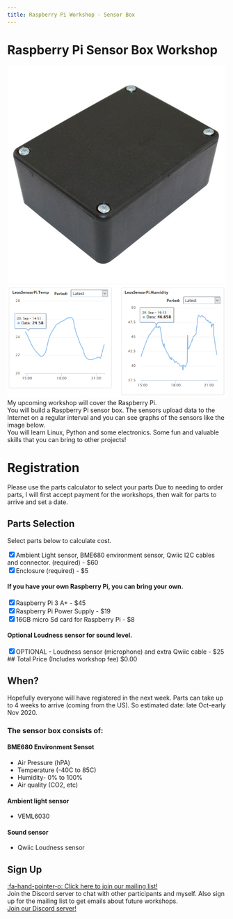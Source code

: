 ```yaml
---
title: Raspberry Pi Workshop - Sensor Box
---
```

<script>
    var ml_webform_1753848 = ml_account('webforms', '1753848', 'a8z2u6', 'load');
    ml_webform_1753848('animation', 'fadeIn');
</script>

# Raspberry Pi Sensor Box Workshop
![](project-box.jpg)
![](sensor_graphs.png)
My upcoming workshop will cover the Raspberry Pi.  
You will build a Raspberry Pi sensor box. The sensors upload data to the Internet on a regular interval and you can see graphs of the sensors like the image below.  
You will learn Linux, Python and some electronics. Some fun and valuable skills that you can bring to other projects!

# Registration
Please use the parts calculator to select your parts
Due to needing to order parts, I will first accept payment for the workshops, then wait for parts to arrive and set a date.

## Parts Selection
Select parts below to calculate cost.
<div id="workshop-fee" fee="55.00"></div>
<form class="pure-form" id="parts-form">
    <label for="sensors-parts" class="pure-checkbox">
        <input type="checkbox" id="sensors-parts" class="required-item" price="60.00" value="" checked="true" />Ambient Light sensor, BME680 environment sensor, Qwiic I2C cables and connector. (required) - $60</label><br/>
    <label for="sensors-parts" class="pure-checkbox">
        <input type="checkbox" id="sensors-parts" class="required-item" price="5.00" value="" checked="true" />Enclosure (required) - $5</label><br/>
    <h4>If you have your own Raspberry Pi, you can bring your own.</h4>
    <label for="raspberry-pi" class="pure-checkbox">
        <input type="checkbox" id="raspberry-pi" checked="true" price="45.00"/>Raspberry Pi 3 A+ - $45</label><br/>
    <label for="raspberry-pi-power" class="pure-checkbox">
        <input type="checkbox" id="raspberry-pi-power" checked="true" price="19.00"/>Raspberry Pi Power Supply - $19</label><br/>
    <label for="micro-sd" class="pure-checkbox">
        <input type="checkbox" id="mirco-sd" checked="true" price="8.00"/>16GB micro Sd card for Raspberry Pi - $8</label><br/>
    <h4>Optional Loudness sensor for sound level.</h4>
    <label for="loudness-sensor" class="pure-checkbox">
        <input type="checkbox" id="loudness-sensor" checked="" price="25.00"/>OPTIONAL - Loudness sensor (microphone) and extra Qwiic cable - $25</label><br/>
</form>
## Total Price (Includes workshop fee)
<span id="total-price">$0.00</span>

## When?
Hopefully everyone will have registered in the next week. Parts can take up to 4 weeks to arrive (coming from the US). So estimated date: late Oct-early Nov 2020.

### The sensor box consists of:
#### BME680 Environment Sensot
* Air Pressure (hPA)
* Temperature (-40C to 85C)
* Humidity- 0% to 100%
* Air quality (CO2, etc) 

#### Ambient light sensor
* VEML6030

#### Sound sensor
* Qwiic Loudness sensor

## Sign Up
<a href="javascript:;" onclick="ml_webform_1753848('show')">:fa-hand-pointer-o: Click here to join our mailing list!</a>  
Join the Discord server to chat with other participants and myself. Also sign up for the mailing list to get emails about future workshops.  
[Join our Discord server!](https://discord.gg/GQGh9UU)  